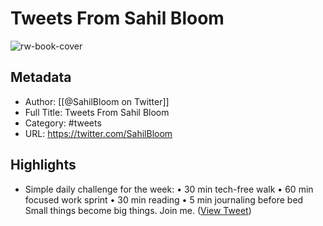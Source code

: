 # Tweets From Sahil Bloom

![rw-book-cover](https://pbs.twimg.com/profile_images/1586859332104343552/V1HRpbP1.jpg)

## Metadata
- Author: [[@SahilBloom on Twitter]]
- Full Title: Tweets From Sahil Bloom
- Category: #tweets
- URL: https://twitter.com/SahilBloom

## Highlights
- Simple daily challenge for the week:
  • 30 min tech-free walk
  • 60 min focused work sprint
  • 30 min reading
  • 5 min journaling before bed
  Small things become big things. Join me. ([View Tweet](https://twitter.com/SahilBloom/status/1505672576747679744))
